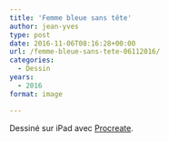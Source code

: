 ```yaml
---
title: 'Femme bleue sans tête'
author: jean-yves
type: post
date: 2016-11-06T08:16:28+00:00
url: /femme-bleue-sans-tete-06112016/
categories:
  - Dessin
years:
  - 2016
format: image

---
```

Dessiné sur iPad avec [Procreate](https://procreate.com/).